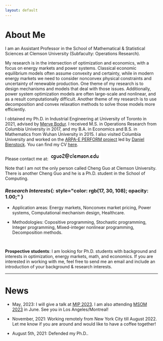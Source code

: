 ```yaml
---
layout: default
---
```


# About Me

I am an Assistant Professor in the School of Mathematical & Statistical Sciences at Clemson University (Subfaculty: Operations Research).

My research is in the intersection of optimization and economics, with a focus on energy markets and power systems. Classical economic equilibrium models often assume convexity and certainty, while in modern energy markets we need to consider nonconvex physical constraints and uncertainty of renewable production. One theme of my research is to design mechanisms and models that deal with those issues. Additionally, power system optimization models are often large-scale and nonlinear, and as a result computationally difficult. Another theme of my research is to use decomposition and convex relaxation methods to solve those models more efficiently.
<!-- Using optimization methods such as copositive programming and integer programming, I deal with the challenges of uncertainty and nonconvexity in power grids. I also develop decomposition algorithms to solve the optimization models more efficiently. -->

<!-- My research is in the intersection of optimization and economics, with a focus on nonconvex problems in energy markets and power systems. -->

I obtained my Ph.D. in Industrial Engineering at University of Toronto in 2021, advised by [<u>Merve Bodur</u>](https://sites.google.com/site/mervebodr/). I received M.S. in Operations Research from Columbia University in 2017, and my B.A. in Economics and B.S. in Mathematics from Wuhan University in 2015. I also visited Columbia University and worked on the [<u>ARPA-E PERFORM project</u>](https://arpa-e.energy.gov/technologies/projects/risk-aware-power-system-control-dispatch-and-market-incentives) led by [<u>Daniel Bienstock</u>](http://www.columbia.edu/~dano/). You can find my CV [<u>here</u>](/docs/cv_ChengGuo.pdf).

Please contact me at: <img src ="/images/email_comic.png" alt = "email image"/>

Note that I am not the only person called Cheng Guo at Clemson University. There is another Cheng Guo and he is a Ph.D. student in the School of Computing.

### <em>Research Interests</em>{: style="color: rgb(17, 30, 108); opacity: 1.00;" }

* Application areas: Energy markets, Nonconvex market pricing, Power systems, Computational mechanism design, Healthcare.

* Methodologies: Copositive programming, Stochastic programming, Integer programming, Mixed-integer nonlinear programming, Decomposition methods.

&nbsp;

**Prospective students**: I am looking for Ph.D. students with background and interests in optimization, energy markets, math, and economics. If you are interested in working with me, feel free to send me an email and include an introduction of your background & research interests.

----------------

# News

* May, 2023: I will give a talk at [<u>MIP 2023</u>](https://www.mixedinteger.org/2023/). I am also attending [<u>MSOM 2023</u>](https://www.mcgill.ca/msom2023/) in June. See you in Los Angeles/Montreal!

* November, 2021: Working remotely from New York City till August 2022. Let me know if you are around and would like to have a coffee together!

* August 5th, 2021: Defended my Ph.D..

<!-- * September 6th, 2021: Staying in New York City for a school year. Let me know if you are around!  -->

<!-- * I will give the talk "Copositive Duality For Discrete Markets And Games" at [<u>Discrete Optimization Talks (DOTs)</u>](https://talks.discreteopt.com/home#h.p8gcs6etflcy), 2:00 p.m. - 4:00 p.m. ET on December 4th, 2020. -->

<!-- * Nov/09/2020: I will be giving the talk "Copositive Programming For Discrete Markets And Games With A Novel Cutting Plane Algorithm" at [<u>2020 INFORMS, session number MC35, Virtual Room 35</u>](https://cattendee.abstractsonline.com/meeting/9022/presentation/6087). Welcome to my talk! -->

<!-- Aug/01/2019: We submitted our paper "Logic-based Benders Decomposition and Binary Decision Diagram Based Approaches for Stochastic Distributed Operating
Room Scheduling". -->
&nbsp;
&nbsp;
&nbsp;
&nbsp;
